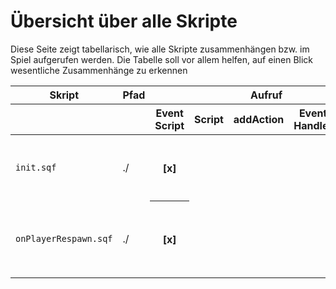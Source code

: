 # Übersicht über alle Skripte
Diese Seite zeigt tabellarisch, wie alle Skripte zusammenhängen bzw. im Spiel aufgerufen werden. Die Tabelle soll vor allem helfen, auf einen Blick wesentliche Zusammenhänge zu erkennen

<table>
  <thead>
    <tr>
      <th> Skript </th>
      <th> Pfad </th>
      <th colspan="5"> Aufruf </th>
      <th> Anmerkung </th>
    </tr>
    <tr>
      <th></th>
      <th></th>
      <th>Event Script</th>
      <th>Script</th>
      <th>addAction</th>
      <th>Event Handler</th>
      <th>Trigger</th>
      <th></th>
    </tr>
  </thead>
  <tbody>
    <tr>
      <td><code>init.sqf</code></td>      
      <td>./</td>
      <th>[x]</th>
      <td></td>
      <td></td>
      <td></td>
      <td></td>
      <td>Wird in MP als letztes Skript ausgeführt, ruft weitere Skripte auf</td>
    </tr> 
    <tr>
      <td><code>onPlayerRespawn.sqf</code></td>      
      <td>./</td>
      <th>[x]</th>
      <td></td>
      <td></td>
      <td></td>
      <td></td>
      <td>Wird nach Respawn **und** zu Missionsbeginn ausgewählt, da <code>respawnOnStart=0</code></td>
    </tr>  
  </tbody>
</table>
     
      
    
    
